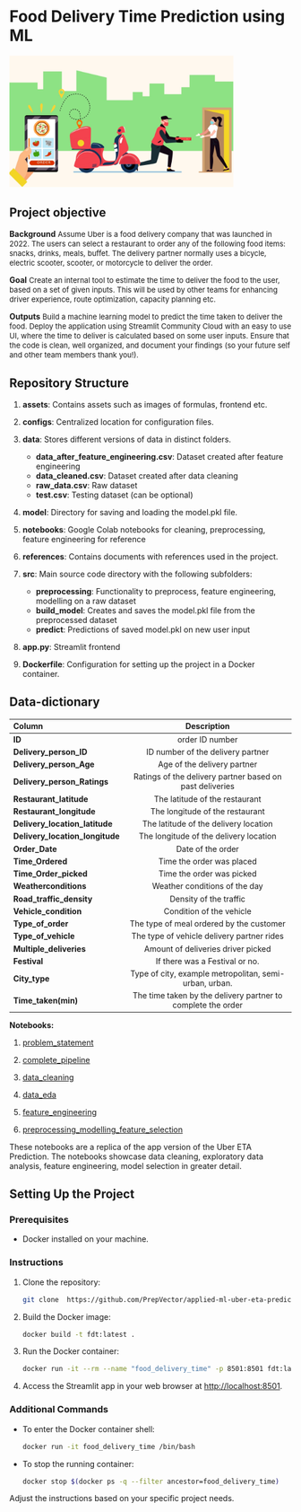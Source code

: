 # Food Delivery Time Prediction using ML
<img src="assets/food_delivery_README.jpg" width="400">

## Project objective

**Background**
<font size="2">Assume Uber is a food delivery company that was launched in 2022. The users can select a restaurant to order any of the following food items: snacks, drinks, meals, buffet. The delivery partner normally uses a bicycle, electric scooter, scooter, or motorcycle to deliver the order.
</font>

**Goal**
<font size="2">Create an internal tool to estimate the time to deliver the food to the user, based on a set of given inputs. This will be used by other teams for enhancing driver experience, route optimization, capacity planning etc.
</font>

**Outputs**
<font size="2">Build a machine learning model to predict the time taken to deliver the food. Deploy the application using Streamlit Community Cloud with an easy to use UI, where the time to deliver is calculated based on some user inputs. Ensure that the code is clean, well organized, and document your findings (so your future self and other team members thank you!).
</font>

## Repository Structure

1. **assets**: Contains assets such as images of formulas, frontend etc.

2. **configs**: Centralized location for configuration files.

3. **data**: Stores different versions of data in distinct folders.
    - **data_after_feature_engineering.csv**: Dataset created after feature engineering
    - **data_cleaned.csv**: Dataset created after data cleaning
    - **raw_data.csv**: Raw dataset
    - **test.csv**: Testing dataset (can be optional)

4. **model**: Directory for saving and loading the model.pkl file.

5. **notebooks**: Google Colab notebooks for cleaning, preprocessing, feature engineering for reference

6. **references**: Contains documents with references used in the project.

7. **src**: Main source code directory with the following subfolders:
    - **preprocessing**: Functionality to preprocess, feature engineering, modelling on a raw dataset
    - **build_model**: Creates and saves the model.pkl file from the preprocessed dataset
    - **predict**: Predictions of saved model.pkl on new user input

8. **app.py**: Streamlit frontend

9. **Dockerfile**: Configuration for setting up the project in a Docker container.

## Data-dictionary

|Column|Description |
| :------------ |:---------------:|
|**ID**|order ID number| 
|**Delivery_person_ID**|ID number of the delivery partner|
|**Delivery_person_Age**|Age of the delivery partner|
|**Delivery_person_Ratings**|Ratings of the delivery partner based on past deliveries|
|**Restaurant_latitude**|The latitude of the restaurant|
|**Restaurant_longitude**|The longitude of the restaurant|
|**Delivery_location_latitude**|The latitude of the delivery location|
|**Delivery_location_longitude**|The longitude of the delivery location|
|**Order_Date**|Date of the order|
|**Time_Ordered**|Time the order was placed|
|**Time_Order_picked**|Time the order was picked|
|**Weatherconditions**|Weather conditions of the day|
|**Road_traffic_density**|Density of the traffic|
|**Vehicle_condition**|Condition of the vehicle|
|**Type_of_order**|The type of meal ordered by the customer|
|**Type_of_vehicle**|The type of vehicle delivery partner rides|
|**Multiple_deliveries**|Amount of deliveries driver picked|
|**Festival**|If there was a Festival or no.|
|**City_type**|Type of city, example metropolitan, semi-urban, urban.|
|**Time_taken(min)**| The time taken by the delivery partner to complete the order|

**Notebooks:**

1. [problem_statement](https://github.com/PrepVector/applied-ml-uber-eta-prediction/blob/main/notebooks/00_problem_statement.ipynb)

2. [complete_pipeline](https://github.com/PrepVector/applied-ml-uber-eta-prediction/blob/main/notebooks/05_complete_pipeline.ipynb)

3. [data_cleaning](https://github.com/PrepVector/applied-ml-uber-eta-prediction/blob/main/notebooks/01_data_cleaning.ipynb)

4. [data_eda](https://github.com/PrepVector/applied-ml-uber-eta-prediction/blob/main/notebooks/02_data_eda.ipynb)

5. [feature_engineering](https://github.com/PrepVector/applied-ml-uber-eta-prediction/blob/main/notebooks/03_feature_engineering.ipynb)

6. [preprocessing_modelling_feature_selection](https://github.com/PrepVector/applied-ml-uber-eta-prediction/blob/main/notebooks/04_preprocessing_modelling_feature_selection.ipynb)

These notebooks are a replica of the app version of the Uber ETA Prediction. The notebooks showcase data cleaning, exploratory data analysis, feature engineering, model selection in greater detail. 

## Setting Up the Project

### Prerequisites

- Docker installed on your machine.

### Instructions

1. Clone the repository:

    ```bash
    git clone  https://github.com/PrepVector/applied-ml-uber-eta-prediction.git
    ```

2. Build the Docker image:

    ```bash
    docker build -t fdt:latest .
    ```

3. Run the Docker container:

    ```bash
    docker run -it --rm --name "food_delivery_time" -p 8501:8501 fdt:latest
    ```

4. Access the Streamlit app in your web browser at [http://localhost:8501](http://localhost:8501).

### Additional Commands

- To enter the Docker container shell:

    ```bash
    docker run -it food_delivery_time /bin/bash
    ```

- To stop the running container:

    ```bash
    docker stop $(docker ps -q --filter ancestor=food_delivery_time)
    ```

Adjust the instructions based on your specific project needs.
